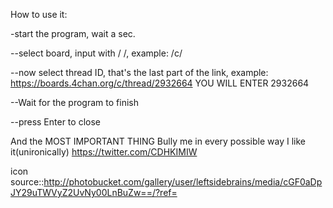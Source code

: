 
How to use it:

-start the program, wait a sec.

--select board, input with / /, example: /c/

--now select thread ID, that's the last part of the link, example: https://boards.4chan.org/c/thread/2932664 YOU WILL ENTER 2932664  

--Wait for the program to finish 

--press Enter to close

And the MOST IMPORTANT THING 
Bully me in every possible way I like it(unironically)
https://twitter.com/CDHKIMIW

icon source::http://photobucket.com/gallery/user/leftsidebrains/media/cGF0aDpJY29uTWVyZ2UvNy00LnBuZw==/?ref=
